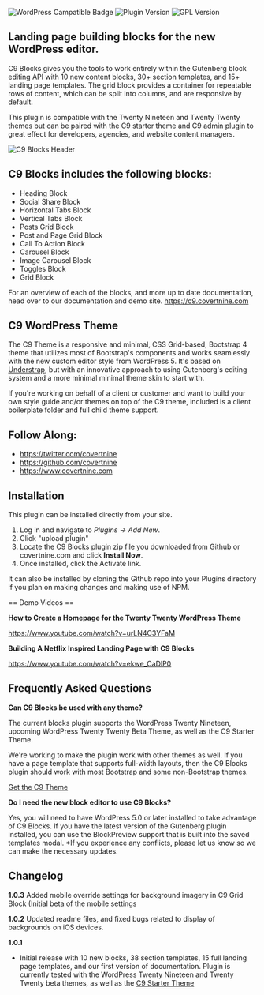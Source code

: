 ![WordPress Campatible Badge](https://img.shields.io/wordpress/plugin/wp-version/c9-blocks) ![Plugin Version](https://img.shields.io/wordpress/plugin/v/c9-blocks) ![GPL Version](https://img.shields.io/github/license/covertnine/c9-blocks)

## Landing page building blocks for the new WordPress editor.

C9 Blocks gives you the tools to work entirely within the Gutenberg block editing API with 10 new content blocks, 30+ section templates, and 15+ landing page templates. The grid block provides a container for repeatable rows of content, which can be split into columns, and are responsive by default.

This plugin is compatible with the Twenty Nineteen and Twenty Twenty themes but can be paired with the C9 starter theme and C9 admin plugin to great effect for developers, agencies, and website content managers.

![C9 Blocks Header](https://www.covertnine.com/wp-content/uploads/2019/12/c9-blocks-header-git-1.jpg)

## C9 Blocks includes the following blocks:

* Heading Block
* Social Share Block
* Horizontal Tabs Block
* Vertical Tabs Block
* Posts Grid Block
* Post and Page Grid Block
* Call To Action Block
* Carousel Block
* Image Carousel Block
* Toggles Block
* Grid Block

For an overview of each of the blocks, and more up to date documentation, head over to our documentation and demo site.
https://c9.covertnine.com

## C9 WordPress Theme
The C9 Theme is a responsive and minimal, CSS Grid-based, Bootstrap 4 theme that utilizes most of Bootstrap's components and works seamlessly with the new custom editor style from WordPress 5. It's based on [Understrap](https://understrap.com/), but with an innovative approach to using Gutenberg's editing system and a more minimal minimal theme skin to start with.

If you're working on behalf of a client or customer and want to build your own style guide and/or themes on top of the C9 theme, included is a client boilerplate folder and full child theme support.

## Follow Along:

* https://twitter.com/covertnine
* https://github.com/covertnine
* https://www.covertnine.com

## Installation

This plugin can be installed directly from your site.

1. Log in and navigate to _Plugins &rarr; Add New_.
2. Click "upload plugin"
3. Locate the C9 Blocks plugin zip file you downloaded from Github or covertnine.com and click **Install Now**.
4. Once installed, click the Activate link.

It can also be installed by cloning the Github repo into your Plugins directory if you plan on making changes and making use of NPM.

== Demo Videos ==

**How to Create a Homepage for the Twenty Twenty WordPress Theme**

https://www.youtube.com/watch?v=urLN4C3YFaM


**Building A Netflix Inspired Landing Page with C9 Blocks**

https://www.youtube.com/watch?v=ekwe_CaDlP0

## Frequently Asked Questions

**Can C9 Blocks be used with any theme?**

The current blocks plugin supports the WordPress Twenty Nineteen, upcoming WordPress Twenty Twenty Beta Theme, as well as the C9 Starter Theme. 

We're working to make the plugin work with other themes as well. If you have a page template that supports full-width layouts, then the C9 Blocks plugin should work with most Bootstrap and some non-Bootstrap themes.

[Get the C9 Theme](https://c9.covertnine.com)

**Do I need the new block editor to use C9 Blocks?**

Yes, you will need to have WordPress 5.0 or later installed to take advantage of C9 Blocks. If you have the latest version of the Gutenberg plugin installed, you can use the BlockPreview support that is built into the saved templates modal. *If you experience any conflicts, please let us know so we can make the necessary updates.

## Changelog

**1.0.3**
Added mobile override settings for background imagery in C9 Grid Block (Initial beta of the mobile settings

**1.0.2**
Updated readme files, and fixed bugs related to display of backgrounds on iOS devices.

**1.0.1**
* Initial release with 10 new blocks, 38 section templates, 15 full landing page templates, and our first version of documentation. Plugin is currently tested with the WordPress Twenty Nineteen and Twenty Twenty beta themes, as well as the [C9 Starter Theme](https://c9.covertnine.com)